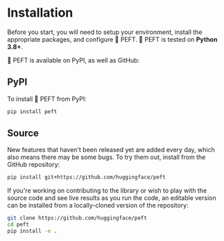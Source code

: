 <!--Copyright 2023 The HuggingFace Team. All rights reserved.

Licensed under the Apache License, Version 2.0 (the "License"); you may not use this file except in compliance with
the License. You may obtain a copy of the License at

http://www.apache.org/licenses/LICENSE-2.0

Unless required by applicable law or agreed to in writing, software distributed under the License is distributed on
an "AS IS" BASIS, WITHOUT WARRANTIES OR CONDITIONS OF ANY KIND, either express or implied. See the License for the
specific language governing permissions and limitations under the License.

⚠️ Note that this file is in Markdown but contain specific syntax for our doc-builder (similar to MDX) that may not be
rendered properly in your Markdown viewer.

-->

# Installation

Before you start, you will need to setup your environment, install the appropriate packages, and configure 🤗 PEFT. 🤗 PEFT is tested on **Python 3.8+**.

🤗 PEFT is available on PyPI, as well as GitHub:

## PyPI

To install 🤗 PEFT from PyPI:

```bash
pip install peft
```

## Source

New features that haven't been released yet are added every day, which also means there may be some bugs. To try them out, install from the GitHub repository:

```bash
pip install git+https://github.com/huggingface/peft
```

If you're working on contributing to the library or wish to play with the source code and see live
results as you run the code, an editable version can be installed from a locally-cloned version of the
repository:

```bash
git clone https://github.com/huggingface/peft
cd peft
pip install -e .
```

